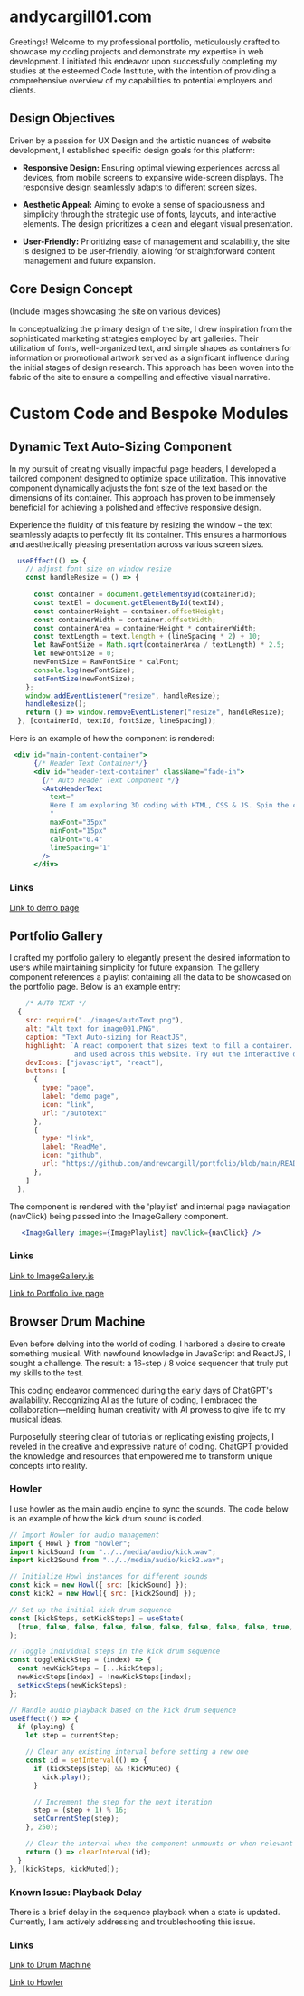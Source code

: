 # andycargill01.com<a id="home"></a>

Greetings! Welcome to my professional portfolio, meticulously crafted to showcase my coding projects and demonstrate my expertise in web development. I initiated this endeavor upon successfully completing my studies at the esteemed Code Institute, with the intention of providing a comprehensive overview of my capabilities to potential employers and clients.

## Design Objectives

Driven by a passion for UX Design and the artistic nuances of website development, I established specific design goals for this platform:

- **Responsive Design:** Ensuring optimal viewing experiences across all devices, from mobile screens to expansive wide-screen displays. The responsive design seamlessly adapts to different screen sizes.

- **Aesthetic Appeal:** Aiming to evoke a sense of spaciousness and simplicity through the strategic use of fonts, layouts, and interactive elements. The design prioritizes a clean and elegant visual presentation.

- **User-Friendly:** Prioritizing ease of management and scalability, the site is designed to be user-friendly, allowing for straightforward content management and future expansion.

## Core Design Concept

(Include images showcasing the site on various devices)

In conceptualizing the primary design of the site, I drew inspiration from the sophisticated marketing strategies employed by art galleries. Their utilization of fonts, well-organized text, and simple shapes as containers for information or promotional artwork served as a significant influence during the initial stages of design research. This approach has been woven into the fabric of the site to ensure a compelling and effective visual narrative.


# Custom Code and Bespoke Modules
## Dynamic Text Auto-Sizing Component<a id="auto-sizing"></a>

In my pursuit of creating visually impactful page headers, I developed a tailored component designed to optimize space utilization. This innovative component dynamically adjusts the font size of the text based on the dimensions of its container. This approach has proven to be immensely beneficial for achieving a polished and effective responsive design.

Experience the fluidity of this feature by resizing the window – the text seamlessly adapts to perfectly fit its container. This ensures a harmonious and aesthetically pleasing presentation across various screen sizes.


```jsx
  useEffect(() => {
    // adjust font size on window resize
    const handleResize = () => {
      
      const container = document.getElementById(containerId);
      const textEl = document.getElementById(textId);
      const containerHeight = container.offsetHeight;
      const containerWidth = container.offsetWidth;
      const containerArea = containerHeight * containerWidth;
      const textLength = text.length + (lineSpacing * 2) + 10;
      let RawFontSize = Math.sqrt(containerArea / textLength) * 2.5;
      let newFontSize = 0;
      newFontSize = RawFontSize * calFont;
      console.log(newFontSize);
      setFontSize(newFontSize);
    };
    window.addEventListener("resize", handleResize);
    handleResize();
    return () => window.removeEventListener("resize", handleResize);
  }, [containerId, textId, fontSize, lineSpacing]);
```

Here is an example of how the component is rendered:

```jsx
 <div id="main-content-container">
      {/* Header Text Container*/}
      <div id="header-text-container" className="fade-in">
        {/* Auto Header Text Component */}
        <AutoHeaderText
          text="
          Here I am exploring 3D coding with HTML, CSS & JS. Spin the cube and display words.
          "
          maxFont="35px"
          minFont="15px"
          calFont="0.4"
          lineSpacing="1"
        />
      </div>
```
### Links
[Link to demo page](https://andycargill01.com/#/autotext)

## Portfolio Gallery <a id="portfolio"></a>
I crafted my portfolio gallery to elegantly present the desired information to users while maintaining simplicity for future expansion. The gallery component references a playlist containing all the data to be showcased on the portfolio page. Below is an example entry:

```jsx
    /* AUTO TEXT */
  {
    src: require("../images/autoText.png"),
    alt: "Alt text for image001.PNG",
    caption: "Text Auto-sizing for ReactJS",
    highlight: `A react component that sizes text to fill a container. Great for responsive design 
                and used across this website. Try out the interactive demo!`,
    devIcons: ["javascript", "react"],
    buttons: [
      {
        type: "page",
        label: "demo page",
        icon: "link",
        url: "/autotext"
      },
      {
        type: "link",
        label: "ReadMe",
        icon: "github",
        url: "https://github.com/andrewcargill/portfolio/blob/main/README.md#auto-sizing"
      },
    ]
  },

```

The component is rendered with the 'playlist' and internal page naviagation (navClick) being passed into the ImageGallery component.

```jsx
   <ImageGallery images={ImagePlaylist} navClick={navClick} />
```

### Links

[Link to ImageGallery.js](https://github.com/andrewcargill/portfolio/blob/main/moon/src/components/SubContent/ImageGallery.js)

[Link to Portfolio live page](https://andycargill01.com/#/drum)



## Browser Drum Machine  <a id="drum"></a>
Even before delving into the world of coding, I harbored a desire to create something musical. With newfound knowledge in JavaScript and ReactJS, I sought a challenge. The result: a 16-step / 8 voice sequencer that truly put my skills to the test.

This coding endeavor commenced during the early days of ChatGPT's availability. Recognizing AI as the future of coding, I embraced the collaboration—melding human creativity with AI prowess to give life to my musical ideas.

Purposefully steering clear of tutorials or replicating existing projects, I reveled in the creative and expressive nature of coding. ChatGPT provided the knowledge and resources that empowered me to transform unique concepts into reality. 

### Howler
I use howler as the main audio engine to sync the sounds. The code below is an example of how the kick drum sound is coded.
```jsx
// Import Howler for audio management
import { Howl } from "howler";
import kickSound from "../../media/audio/kick.wav";
import kick2Sound from "../../media/audio/kick2.wav";

// Initialize Howl instances for different sounds
const kick = new Howl({ src: [kickSound] });
const kick2 = new Howl({ src: [kick2Sound] });

// Set up the initial kick drum sequence
const [kickSteps, setKickSteps] = useState(
  [true, false, false, false, false, false, false, false, false, true, false, false, true, false, true, false]
);

// Toggle individual steps in the kick drum sequence
const toggleKickStep = (index) => {
  const newKickSteps = [...kickSteps];
  newKickSteps[index] = !newKickSteps[index];
  setKickSteps(newKickSteps);
};

// Handle audio playback based on the kick drum sequence
useEffect(() => {
  if (playing) {
    let step = currentStep;

    // Clear any existing interval before setting a new one
    const id = setInterval(() => {
      if (kickSteps[step] && !kickMuted) {
        kick.play();
      }

      // Increment the step for the next iteration
      step = (step + 1) % 16;
      setCurrentStep(step);
    }, 250);

    // Clear the interval when the component unmounts or when relevant state changes
    return () => clearInterval(id);
  }
}, [kickSteps, kickMuted]);
```
### Known Issue: Playback Delay

There is a brief delay in the sequence playback when a state is updated. Currently, I am actively addressing and troubleshooting this issue.

### Links
[Link to Drum Machine](https://andycargill01.com/#/drum)

[Link to Howler](https://www.npmjs.com/package/react-howler)




